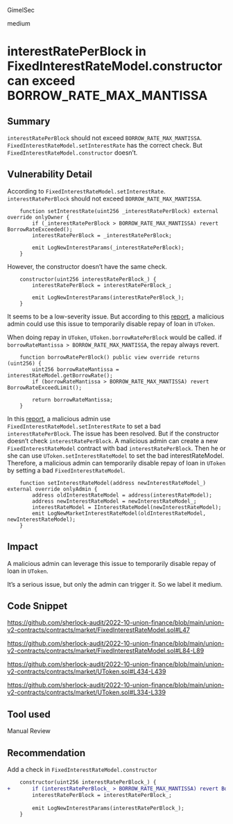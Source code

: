 GimelSec

medium

# interestRatePerBlock in FixedInterestRateModel.constructor can exceed BORROW_RATE_MAX_MANTISSA

## Summary

`interestRatePerBlock` should not exceed `BORROW_RATE_MAX_MANTISSA`. `FixedInterestRateModel.setInterestRate` has the correct check. But `FixedInterestRateModel.constructor` doesn’t.

## Vulnerability Detail

According to `FixedInterestRateModel.setInterestRate`. `interestRatePerBlock` should not exceed `BORROW_RATE_MAX_MANTISSA`.

```solidity
    function setInterestRate(uint256 _interestRatePerBlock) external override onlyOwner {
        if (_interestRatePerBlock > BORROW_RATE_MAX_MANTISSA) revert BorrowRateExceeded();
        interestRatePerBlock = _interestRatePerBlock;

        emit LogNewInterestParams(_interestRatePerBlock);
    }
```

However, the constructor doesn’t have the same check.

```solidity
    constructor(uint256 interestRatePerBlock_) {
        interestRatePerBlock = interestRatePerBlock_;

        emit LogNewInterestParams(interestRatePerBlock_);
    }
```

It seems to be a low-severity issue. But according to this [report](https://code4rena.com/reports/2021-10-union/#m-04-change-in-interest-rate-can-disable-repay-of-loan), a malicious admin could use this issue to temporarily disable repay of loan in `UToken`.

When doing repay in `UToken`, `UToken.borrowRatePerBlock` would be called. if `borrowRateMantissa > BORROW_RATE_MAX_MANTISSA`, the repay always revert.

```solidity
    function borrowRatePerBlock() public view override returns (uint256) {
        uint256 borrowRateMantissa = interestRateModel.getBorrowRate();
        if (borrowRateMantissa > BORROW_RATE_MAX_MANTISSA) revert BorrowRateExceedLimit();

        return borrowRateMantissa;
    }
```

In this [report](https://code4rena.com/reports/2021-10-union/#m-04-change-in-interest-rate-can-disable-repay-of-loan), a malicious admin use `FixedInterestRateModel.setInterestRate` to set a bad `interestRatePerBlock`. The issue has been resolved. But if the constructor doesn’t check `interestRatePerBlock`. A malicious admin can create a new `FixedInterestRateModel`  contract with bad `interestRatePerBlock`. Then he or she can use `UToken.setInterestRateModel` to set the bad interestRateModel. Therefore, a malicious admin can temporarily disable repay of loan in `UToken` by setting a bad `FixedInterestRateModel`.

```solidity
    function setInterestRateModel(address newInterestRateModel_) external override onlyAdmin {
        address oldInterestRateModel = address(interestRateModel);
        address newInterestRateModel = newInterestRateModel_;
        interestRateModel = IInterestRateModel(newInterestRateModel);
        emit LogNewMarketInterestRateModel(oldInterestRateModel, newInterestRateModel);
    }
```

## Impact

A malicious admin can leverage this issue to temporarily disable repay of loan in `UToken`.

It’s a serious issue, but only the admin can trigger it. So we label it medium.

## Code Snippet

https://github.com/sherlock-audit/2022-10-union-finance/blob/main/union-v2-contracts/contracts/market/FixedInterestRateModel.sol#L47

https://github.com/sherlock-audit/2022-10-union-finance/blob/main/union-v2-contracts/contracts/market/FixedInterestRateModel.sol#L84-L89

https://github.com/sherlock-audit/2022-10-union-finance/blob/main/union-v2-contracts/contracts/market/UToken.sol#L434-L439

https://github.com/sherlock-audit/2022-10-union-finance/blob/main/union-v2-contracts/contracts/market/UToken.sol#L334-L339


## Tool used

Manual Review

## Recommendation

Add a check in `FixedInterestRateModel.constructor`
```diff
    constructor(uint256 interestRatePerBlock_) {
+       if (interestRatePerBlock_ > BORROW_RATE_MAX_MANTISSA) revert BorrowRateExceeded();
        interestRatePerBlock = interestRatePerBlock_;
        
        emit LogNewInterestParams(interestRatePerBlock_);
    }
```
